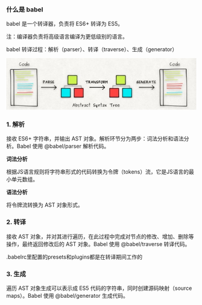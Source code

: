 ### 什么是 babel

babel 是一个转译器，负责将 ES6+ 转译为 ES5。

注：编译器负责将高级语言编译为更低级别的语言。

babel 转译过程：解析（parser）、转译（traverse）、生成（generator）        

![babel](https://raw.githubusercontent.com/jerryzhangjie/image-database/master/picgo/babel.jpg)

### 1. 解析

接收 ES6+ 字符串，并输出 AST 对象。解析环节分为两步：词法分析和语法分析。Babel 使用 @babel/parser 解析代码。

**词法分析**

根据JS语言规则将字符串形式的代码转换为令牌（tokens）流，它是JS语言的最小单元数组。

**语法分析**

将令牌流转换为 AST 对象形式。

### 2. 转译

接收 AST 对象，并对其进行遍历，在此过程中完成对节点的修改、增加、删除等操作，最终返回修改后的 AST 对象。Babel 使用 @babel/traverse 转译代码。

.babelrc里配置的presets和plugins都是在转译期间工作的

### 3. 生成

遍历 AST 对象生成可以表示成 ES5 代码的字符串，同时创建源码映射（source maps）。Babel 使用 @babel/generator 生成代码。


